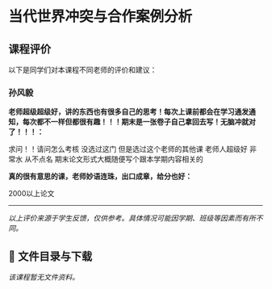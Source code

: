 # 当代世界冲突与合作案例分析

## 课程评价

以下是同学们对本课程不同老师的评价和建议：

### 孙风毅

**老师超级超级好，讲的东西也有很多自己的思考！每次上课前都会在学习通发通知，每次都不一样但都很有趣！！！期末是一张卷子自己拿回去写！无脑冲就对了！！！：**

求问！！请问怎么考核  没选过这门 但是选过这个老师的其他课 老师人超级好 非常水 从不点名 期末论文形式大概随便写个跟本学期内容相关的

**真的很有意思的课，老师妙语连珠，出口成章，给分也好：**

2000以上论文

---

*以上评价来源于学生反馈，仅供参考。具体情况可能因学期、班级等因素而有所不同。*
## 📄 文件目录与下载

_该课程暂无文件资料。_
